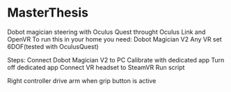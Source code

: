 # MasterThesis
Dobot magician steering with Oculus Quest throught Oculus Link and OpenVR
To run this in your home you need: 
  Dobot Magician V2
  Any VR set 6DOF(tested with OculusQuest)

Steps:
  Connect Dobot Magician V2 to PC
  Calibrate with dedicated app
  Turn off dedicated app
  Connect VR headset to SteamVR
  Run script

Right controller drive arm when grip button is active

